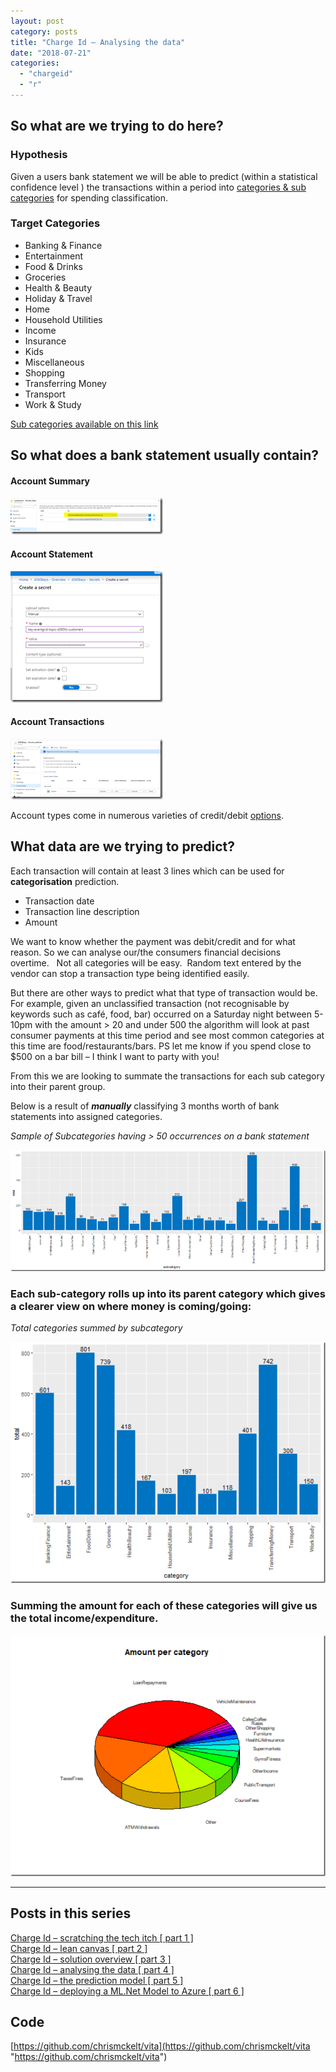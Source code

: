 ```yaml
---
layout: post
category: posts
title: "Charge Id – Analysing the data"
date: "2018-07-21"
categories: 
  - "chargeid"
  - "r"
---
```


## So what are we trying to do here?

### Hypothesis

Given a users bank statement we will be able to predict (within a statistical confidence level ) the transactions within a period into [categories & sub categories](https://github.com/chrismckelt/vita/blob/master/source/Vita.Contracts/SubCategories/Categories.cs) for spending classification.

### Target Categories

- Banking & Finance
- Entertainment
- Food & Drinks
- Groceries
- Health & Beauty
- Holiday & Travel
- Home
- Household Utilities
- Income
- Insurance
- Kids
- Miscellaneous
- Shopping
- Transferring Money
- Transport
- Work & Study

[Sub categories available on this link](https://github.com/chrismckelt/vita/blob/master/source/Vita.Contracts/SubCategories/Categories.cs)

## So what does a bank statement usually contain?

#### Account Summary

[![image](images/image_thumb-3.png "image")](/wp-content/uploads/2018/07/image-3.png)

#### Account Statement

[![image](images/image_thumb-4.png "image")](/wp-content/uploads/2018/07/image-4.png)

#### Account Transactions

[![image](images/image_thumb-5.png "image")](/wp-content/uploads/2018/07/image-5.png)

Account types come in numerous varieties of credit/debit [options](http://echeck.org/ultimate-guide-to-the-different-types-of-bank-accounts/).

## What data are we trying to predict?

Each transaction will contain at least 3 lines which can be used for **categorisation** prediction.

- Transaction date
- Transaction line description
- Amount

We want to know whether the payment was debit/credit and for what reason. So we can analyse our/the consumers financial decisions overtime.   Not all categories will be easy.  Random text entered by the vendor can stop a transaction type being identified easily.

But there are other ways to predict what that type of transaction would be. For example, given an unclassified transaction (not recognisable by keywords such as café, food, bar) occurred on a Saturday night between 5-10pm with the amount > 20 and under 500 the algorithm will look at past consumer payments at this time period and see most common categories at this time are food/restaurants/bars. PS let me know if you spend close to $500 on a bar bill – I think I want to party with you!

From this we are looking to summate the transactions for each sub category into their parent group.

Below is a result of **_manually_** classifying 3 months worth of bank statements into assigned categories.

_Sample of Subcategories having > 50 occurrences on a bank statement_

[![subs](images/subs_thumb-3.png "subs")](/wp-content/uploads/2018/07/subs-3.png)

### Each sub-category rolls up into its parent category which gives a clearer view on where money is coming/going:

_Total categories summed by subcategory_

[![cats](images/cats_thumb-3.png "cats")](/wp-content/uploads/2018/07/cats-3.png)

  

### Summing the amount for each of these categories will give us the total income/expenditure.

[![total](images/total_thumb-2.png "total")](/wp-content/uploads/2018/07/total-2.png)

  

  

* * *

  

## Posts in this series

[Charge Id – scratching the tech itch \[ part 1 \]](/blog/?p=460)  
[Charge Id – lean canvas \[ part 2 \]](/blog/?p=485)  
[Charge Id – solution overview \[ part 3 \]](/blog/?p=505)  
[Charge Id – analysing the data \[ part 4 \]](/blog/?p=507)  
[Charge Id – the prediction model \[ part 5 \]](/blog/?p=668)  
[Charge Id – deploying a ML.Net Model to Azure \[ part 6 \]](/blog/?p=705)

  

## Code

[https://github.com/chrismckelt/vita](https://github.com/chrismckelt/vita "https://github.com/chrismckelt/vita")
